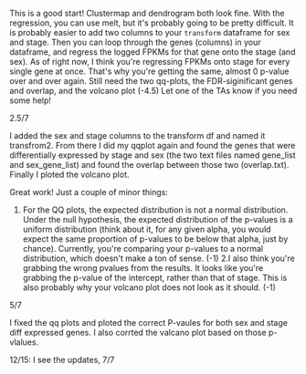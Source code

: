 This is a good start! Clustermap and dendrogram both look fine. With the regression, you can use melt, but it's probably going to be pretty difficult. It is probably easier to add two columns to your `transform` dataframe for sex and stage. Then you can loop through the genes (columns) in your dataframe, and regress the logged FPKMs for that gene onto the stage (and sex). As of right now, I think you're regressing FPKMs onto stage for every single gene at once. That's why you're getting the same, almost 0 p-value over and over again. Still need the two qq-plots, the FDR-siginificant genes and overlap, and the volcano plot (-4.5) Let one of the TAs know if you need some help!

2.5/7


I added the sex and stage columns to the transform df and named it transfrom2. From there I did my qqplot again and found the genes that were differentially expressed by stage and sex (the two text files named gene_list and sex_gene_list) and found the overlap between those two (overlap.txt). Finally I ploted the volcano plot.

Great work! Just a couple of minor things:
1. For the QQ plots, the expected distribution is not a normal distribution. Under the null hypothesis, the expected distribution of the p-values is a uniform distribution (think about it, for any given alpha, you would expect the same proportion of p-values to be below that alpha, just by chance). Currently, you're comparing your p-values to a normal distribution, which doesn't make a ton of sense. (-1)
2.I also think you're grabbing the wrong pvalues from the results. It looks like you're grabbing the p-value of the intercept, rather than that of stage. This is also probably why your volcano plot does not look as it should. (-1)

5/7

I fixed the qq plots and ploted the correct P-vaules for both sex and stage diff expressed genes. I also corrted the valcano plot based on those p-vlalues. 

12/15: I see the updates, 7/7
